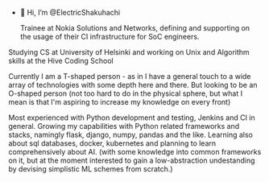 - 👋 Hi, I’m @ElectricShakuhachi

  Trainee at Nokia Solutions and Networks,
defining and supporting on the usage of their CI infrastructure for SoC engineers.

Studying CS at University of Helsinki and working on Unix and Algorithm skills at the Hive Coding School

Currently I am a T-shaped person - as in I have a general touch to a wide array of technologies with some depth here and there.
But looking to be an O-shaped person
(not too hard to do in the physical sphere, but what I mean is that I'm aspiring to increase my knowledge on every front)

Most experienced with Python development and testing, Jenkins and CI in general.
Growing my capabilities with Python related frameworks and stacks, namingly flask, django, numpy, pandas and the like.
Learning also about sql databases, docker, kubernetes and planning to learn comprehensively about AI. (with some knowledge into
common frameworks on it, but at the moment interested to gain a low-abstraction undestanding by devising simplistic ML schemes from
scratch.)
